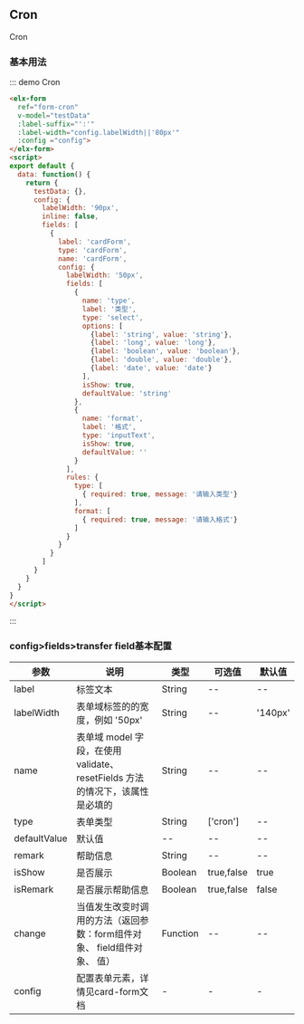 ## Cron

Cron

### 基本用法


::: demo Cron
```html
<elx-form
  ref="form-cron"
  v-model="testData"
  :label-suffix="':'"
  :label-width="config.labelWidth||'80px'"
  :config ="config">
</elx-form>
<script>
export default {
  data: function() {
    return {
      testData: {},
      config: {
        labelWidth: '90px',
        inline: false,
        fields: [
          {
            label: 'cardForm',
            type: 'cardForm',
            name: 'cardForm',
            config: {
              labelWidth: '50px',
              fields: [
                {
                  name: 'type',
                  label: '类型',
                  type: 'select',
                  options: [
                    {label: 'string', value: 'string'},
                    {label: 'long', value: 'long'},
                    {label: 'boolean', value: 'boolean'},
                    {label: 'double', value: 'double'},
                    {label: 'date', value: 'date'}
                  ],
                  isShow: true,
                  defaultValue: 'string'
                },
                {
                  name: 'format',
                  label: '格式',
                  type: 'inputText',
                  isShow: true,
                  defaultValue: ''
                }
              ],
              rules: {
                type: [
                  { required: true, message: '请输入类型'}
                ],
                format: [
                  { required: true, message: '请输入格式'}
                ]
              }
            }
          }
        ]
      }
    }
  }
}
</script>

```
:::

### config>fields>transfer field基本配置
| 参数      | 说明          | 类型      | 可选值                           | 默认值  |
|---------- |-------------- |---------- |--------------------------------  |-------- |
| label | 标签文本 | String | -- | -- |
| labelWidth | 表单域标签的的宽度，例如 '50px' | String | -- | '140px' |
| name | 表单域 model 字段，在使用 validate、resetFields 方法的情况下，该属性是必填的 | String | -- | -- |
| type | 表单类型 | String | ['cron'] | -- |
| defaultValue | 默认值 | -- | -- | -- |
| remark | 帮助信息 | String | -- | -- |
| isShow | 是否展示 | Boolean | true,false | true |
| isRemark | 是否展示帮助信息 | Boolean | true,false | false |
| change | 当值发生改变时调用的方法（返回参数：form组件对象、 field组件对象、 值） | Function | -- | -- |
| config | 配置表单元素，详情见card-form文档 | - | - | - |
